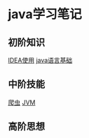 # java学习笔记

## 初阶知识
[IDEA使用](/IDEA)
[java语言基础](/src/java语言基础)

## 中阶技能
[爬虫](/爬虫)
[JVM](/JVM)

## 高阶思想
